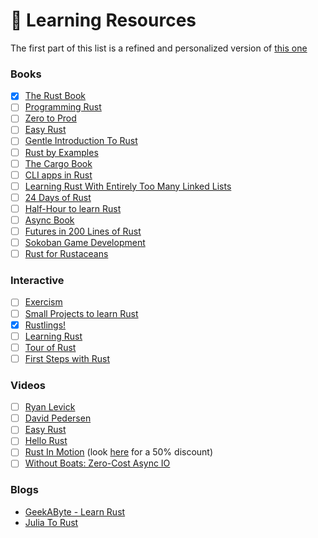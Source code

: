 # 🦀 Learning Resources

The first part of this list is a refined and personalized version of [this one](https://towardsdatascience.com/you-want-to-learn-rust-but-you-dont-know-where-to-start-fc826402d5ba)

### Books

- [x] [The Rust Book](https://doc.rust-lang.org/book/)
- [ ] [Programming Rust](https://learning.oreilly.com/library/view/programming-rust-2nd/9781492052586/)
- [ ] [Zero to Prod](https://gumroad.com/l/zero2prod?wanted=true)
- [ ] [Easy Rust](https://dhghomon.github.io/easy_rust/)
- [ ] [Gentle Introduction To Rust](https://stevedonovan.github.io/rust-gentle-intro/readme.html#a-gentle-introduction-to-rust)
- [ ] [Rust by Examples](https://doc.rust-lang.org/rust-by-example/)
- [ ] [The Cargo Book](https://doc.rust-lang.org/cargo/index.html)
- [ ] [CLI apps in Rust](https://rust-cli.github.io/book/tutorial/index.html)
- [ ] [Learning Rust With Entirely Too Many Linked Lists](https://rust-unofficial.github.io/too-many-lists/)
- [ ] [24 Days of Rust](https://zsiciarz.github.io/24daysofrust/index.html)
- [ ] [Half-Hour to learn Rust](https://fasterthanli.me/articles/a-half-hour-to-learn-rust)
- [ ] [Async Book](https://rust-lang.github.io/async-book/01_getting_started/01_chapter.html)
- [ ] [Futures in 200 Lines of Rust](https://cfsamson.github.io/books-futures-explained/introduction.html)
- [ ] [Sokoban Game Development](https://sokoban.iolivia.me/)
- [ ] [Rust for Rustaceans](https://nostarch.com/rust-rustaceans)

### Interactive

- [ ] [Exercism](https://exercism.io/)
- [ ] [Small Projects to learn Rust](https://github.com/TonioGela/to-do-rust)
- [x] [Rustlings!](https://github.com/rust-lang/rustlings)
- [ ] [Learning Rust](https://learning-rust.github.io/)
- [ ] [Tour of Rust](https://tourofrust.com/)
- [ ] [First Steps with Rust](https://docs.microsoft.com/en-us/learn/paths/rust-first-steps/)

### Videos

- [ ] [Ryan Levick](https://www.youtube.com/channel/UCpeX4D-ArTrsqvhLapAHprQ)
- [ ] [David Pedersen](https://www.youtube.com/channel/UCDmSWx6SK0zCU2NqPJ0VmDQ)
- [ ] [Easy Rust](https://www.youtube.com/playlist?list=PLfllocyHVgsRwLkTAhG0E-2QxCf-ozBkk)
- [ ] [Hello Rust](https://hello-rust.show/)
- [ ] [Rust In Motion](https://livevideo.manning.com/module/42_1_1/rust-in-motion/introduction-to-the-course-and-rust-syntax/introduction) (look [here](https://twitter.com/Carols10cents/status/1177609934902562816?s=20) for a 50% discount)
- [ ] [Without Boats: Zero-Cost Async IO](https://youtu.be/skos4B5x7qE)

### Blogs
- [GeekAByte - Learn Rust](https://www.geekabyte.io/2020/01/learning-rust-day-1.html)
- [Julia To Rust](https://miguelraz.github.io/blog/juliatorust/)